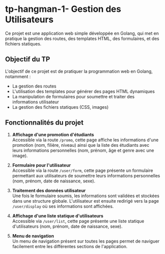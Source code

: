 ﻿# tp-hangman-1- Gestion des Utilisateurs

Ce projet est une application web simple développée en Golang, qui met en pratique la gestion des routes, des templates HTML, des formulaires, et des fichiers statiques. 

## Objectif du TP

L'objectif de ce projet est de pratiquer la programmation web en Golang, notamment :
- La gestion des routes
- L'utilisation des templates pour générer des pages HTML dynamiques
- La manipulation de formulaires pour soumettre et traiter des informations utilisateur
- La gestion des fichiers statiques (CSS, images)

## Fonctionnalités du projet

1. **Affichage d'une promotion d'étudiants**  
   Accessible via la route `/promo`, cette page affiche les informations d'une promotion (nom, filière, niveau) ainsi que la liste des étudiants avec leurs informations personnelles (nom, prénom, âge et genre avec une image).

2. **Formulaire pour l'utilisateur**  
   Accessible via la route `/user/form`, cette page présente un formulaire permettant aux utilisateurs de soumettre leurs informations personnelles (nom, prénom, date de naissance, sexe).

3. **Traitement des données utilisateur**  
   Une fois le formulaire soumis, les informations sont validées et stockées dans une structure globale. L'utilisateur est ensuite redirigé vers la page `/user/display` où ses informations sont affichées.

4. **Affichage d'une liste statique d'utilisateurs**  
   Accessible via `/user/list`, cette page présente une liste statique d'utilisateurs (nom, prénom, date de naissance, sexe).

5. **Menu de navigation**  
   Un menu de navigation présent sur toutes les pages permet de naviguer facilement entre les différentes sections de l'application.


